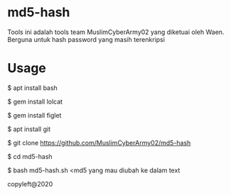 # md5-hash

Tools ini adalah tools team MuslimCyberArmy02 yang diketuai oleh Waen. Berguna untuk hash password yang masih terenkripsi

# Usage

$ apt install bash

$ gem install lolcat

$ gem install figlet

$ apt install git

$ git clone https://github.com/MuslimCyberArmy02/md5-hash

$ cd md5-hash

$ bash md5-hash.sh <md5 yang mau diubah ke dalam text

copyleft@2020
